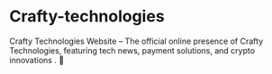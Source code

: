 # Crafty-technologies
Crafty Technologies Website – The official online presence of Crafty Technologies, featuring tech news, payment solutions, and crypto innovations . 🚀
